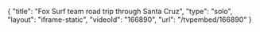 {
    "title": "Fox Surf team road trip through Santa Cruz",
    "type": "solo",
    "layout": "iframe-static",
    "videoId": "166890",
    "url": "\/tvpembed\/166890"
}